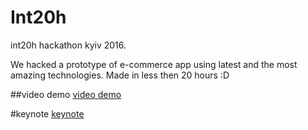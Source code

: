 # Int20h
int20h hackathon kyiv 2016.

We hacked a prototype of e-commerce app using latest and the most amazing technologies. Made in less then 20 hours :D

##video demo
[video demo](https://www.youtube.com/watch?v=5zvA1qdCWJI)

#keynote
[keynote](http://www.authorstream.com/Presentation/pavel349007-2751167-knights-null/)
